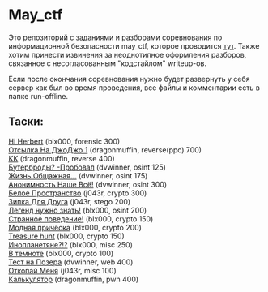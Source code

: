 # May_ctf

Это репозиторий с заданиями и разборами соревнования по информационной безопасности may_ctf, которое проводится [тут](https://ctfmay.sch9.ru/). 
Также хотим принести извинения за неоднотипное оформления разборов, связанное с несогласованным "кодстайлом" writeup-ов.

Если после окончания соревнования нужно будет развернуть у себя сервер как был во время проведения, все файлы и комментарии есть в папке run-offline.

## Таски:

[Hi Herbert](tasks/Hi%20Herbert/) (blx000, forensic 300)   
[Отсылка На ДжоДжо 1](tasks/jojo1/) (dragonmuffin, reverse(ppc) 700)   
[KK](tasks/kk/) (dragonmuffin, reverse 400)   
[Бутерброды? -Пробовал](tasks/Бутерброды%3F%20-Пробовал/) (dvwinner, osint 125)   
[Жизнь Общажная...](tasks/Жизнь%20Общажная.../) (dvwinner, osint 175)   
[Анонимность Наше Всё!](tasks/Анонимность%20Наше%20Всё%21/) (dvwinner, osint 300)   
[Белое Пространство](tasks/Белое%20Пространство/) (j043r, crypto 300)   
[Зипка Для Друга](tasks/Зипка%20Для%20Друга/) (j043r, stego 200)   
[Легенд нужно знать!](tasks/Легенд%20нужно%20знать%21/) (blx000, osint 200)   
[Странное поведение!](tasks/Странное%20поведение/) (blx000, crypto 150)    
[Модная причёска](tasks/Модная%20причёска/) (blx000, crypto 200)    
[Treasure hunt](tasks/Treasure%20hunt/) (blx000, crypto 150)    
[Инопланетяне?!?](tasks/Инопланетяне%3F%21%3F/) (blx000, misc 250)  
[В темноте](tasks/В%20темноте/) (blx000, crypto 100)   
[Тест на Позера](tasks/Тест%20на%20Позера/) (dvwinner, web 400)   
[Откопай Меня](tasks/Откопай%20Меня/) (j043r, misc 100)   
[Калькулятор](tasks/калькулятор/) (dragonmuffin, pwn 400)   